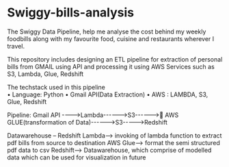 # Swiggy-bills-analysis
The Swiggy Data Pipeline, help me analyse the cost behind my weekly foodbills along with my favourite food, cuisine and restaurants wherever I travel.


This repository includes designing an ETL pipeline for extraction of personal bills from GMAIL using API and processing it using AWS Services such as S3, Lambda, Glue, Redshift


The techstack used in this pipeline  
•	Language: Python
•	Gmail API(Data Extraction)
•	AWS : LAMBDA, S3, Glue, Redshift


Pipeline: Gmail API ---->Lambda------>S3------> AWS GLUE(transformation of Data)------>S3----->Redshift




Datawarehouse – Redshift
Lambda--> invoking of lambda function to extract pdf bills from source to destination
AWS Glue--> format the semi structured pdf data to csv 
Redshift--> Datawarehouse, which comprise of modelled data which can be used for visualization in future


